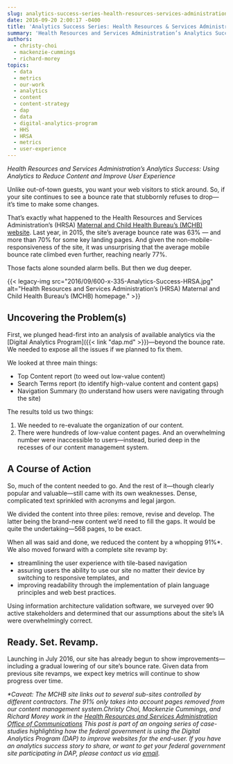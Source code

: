 ```yaml
---
slug: analytics-success-series-health-resources-services-administration
date: 2016-09-20 2:00:17 -0400
title: 'Analytics Success Series: Health Resources & Services Administration'
summary: 'Health Resources and Services Administration’s Analytics Success: Using Analytics to Reduce Content and Improve User Experience  Unlike out-of-town guests, you want your web visitors to stick around. So, if your site continues to see a bounce rate that stubbornly refuses to drop&mdash;it’s time to make some changes. That’s exactly what happened to the Health Resources'
authors:
  - christy-choi
  - mackenzie-cummings
  - richard-morey
topics:
  - data
  - metrics
  - our-work
  - analytics
  - content
  - content-strategy
  - dap
  - data
  - digital-analytics-program
  - HHS
  - HRSA
  - metrics
  - user-experience
---
```


_Health Resources and Services Administration’s Analytics Success: Using Analytics to Reduce Content and Improve User Experience_ 

Unlike out-of-town guests, you want your web visitors to stick around. So, if your site continues to see a bounce rate that stubbornly refuses to drop—it’s time to make some changes.

That’s exactly what happened to the Health Resources and Services Administration’s (HRSA) <a href="http://mchb.hrsa.gov/" target="_blank">Maternal and Child Health Bureau’s (MCHB) website</a>. Last year, in 2015, the site’s average bounce rate was 63% &#8212; and more than 70% for some key landing pages. And given the non-mobile-responsiveness of the site, it was unsurprising that the average mobile bounce rate climbed even further, reaching nearly 77%.

Those facts alone sounded alarm bells. But then we dug deeper.

{{< legacy-img src="2016/09/600-x-335-Analytics-Success-HRSA.jpg" alt="Health Resources and Services Administration’s (HRSA) Maternal and Child Health Bureau’s (MCHB) homepage." >}}

## Uncovering the Problem(s)

First, we plunged head-first into an analysis of available analytics via the [Digital Analytics Program]({{< link "dap.md" >}})—beyond the bounce rate. We needed to expose all the issues if we planned to fix them.

We looked at three main things:

  * Top Content report (to weed out low-value content)
  * Search Terms report (to identify high-value content and content gaps)
  * Navigation Summary (to understand how users were navigating through the site)

The results told us two things:

  1. We needed to re-evaluate the organization of our content.
  2. There were hundreds of low-value content pages. And an overwhelming number were inaccessible to users—instead, buried deep in the recesses of our content management system.

## A Course of Action

So, much of the content needed to go. And the rest of it—though clearly popular and valuable—still came with its own weaknesses. Dense, complicated text sprinkled with acronyms and legal jargon.

We divided the content into three piles: remove, revise and develop. The latter being the brand-new content we’d need to fill the gaps. It would be quite the undertaking—568 pages, to be exact.

When all was said and done, we reduced the content by a whopping 91%*. We also moved forward with a complete site revamp by:

  * streamlining the user experience with tile-based navigation
  * assuring users the ability to use our site no matter their device by switching to responsive templates, and
  * improving readability through the implementation of plain language principles and web best practices.

Using information architecture validation software, we surveyed over 90 active stakeholders and determined that our assumptions about the site’s IA were overwhelmingly correct.

## Ready. Set. Revamp.

Launching in July 2016, our site has already begun to show improvements—including a gradual lowering of our site’s bounce rate. Given data from previous site revamps, we expect key metrics will continue to show progress over time.

 

<cite>*Caveat: The MCHB site links out to several sub-sites controlled by different contractors. The 91% only takes into account pages removed from our content management system.</cite>_Christy Choi, Mackenzie Cummings, and Richard Morey work in the <a href="http://www.hrsa.gov/about/organization/bureaus/oc/index.html" target="_blank">Health Resources and Services Administration Office of Communications</a>_
_This post is part of an ongoing series of case-studies highlighting how the federal government is using the Digital Analytics Program (DAP) to improve websites for the end-user. If you have an analytics success story to share, or want to get your federal government site participating in DAP, please contact us via <a href="mailto:dap@support.digitalgov.gov" target="_blank">email</a>._